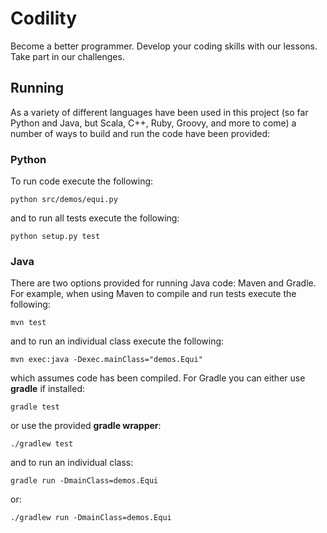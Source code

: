 Codility
========

Become a better programmer. Develop your coding skills with our lessons. Take part in our challenges.



Running
-------

As a variety of different languages have been used in this project (so far Python and Java, but Scala, 
C++, Ruby, Groovy, and more to come) a number of ways to build and run the code have been provided:



### Python

To run code execute the following:

    python src/demos/equi.py

and to run all tests execute the following:

    python setup.py test



### Java

There are two options provided for running Java code: Maven and Gradle. For example, when using Maven to 
compile and run tests execute the following:

    mvn test

and to run an individual class execute the following:

    mvn exec:java -Dexec.mainClass="demos.Equi"

which assumes code has been compiled. For Gradle you can either use __gradle__ if installed:

    gradle test

or use the provided __gradle wrapper__:

    ./gradlew test

and to run an individual class:

    gradle run -DmainClass=demos.Equi

or:

    ./gradlew run -DmainClass=demos.Equi


